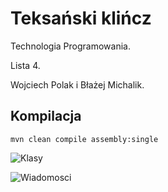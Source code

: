 # Teksański klińcz

Technologia Programowania.

Lista 4.

Wojciech Polak i Błażej Michalik.

## Kompilacja

```
mvn clean compile assembly:single 
```

![Klasy](https://raw.githubusercontent.com/frondeus/TexasHoldem/feature/GameState/klasy.jpg)

![Wiadomosci](https://raw.githubusercontent.com/frondeus/TexasHoldem/feature/GameState/wiadomosci.jpg)
